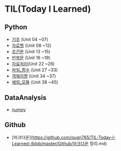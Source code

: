 # TIL(Today I Learned)



## Python

- [기초](https://github.com/qugn765/TIL-Today-I-Learned-/tree/master/Python/u04-07_기초) (Unit 04 ~07)
- [자료형](https://github.com/qugn765/TIL-Today-I-Learned-/tree/master/Python/u08-12_자료형) (Unit 08 ~12)
- [조건문](https://github.com/qugn765/TIL-Today-I-Learned-/tree/master/Python/u13-15_조건문) (Unit 13 ~15)
- [반복문](https://github.com/qugn765/TIL-Today-I-Learned-/tree/master/Python/u16-19_반복문) (Unit 16 ~19)
- [자료처리](https://github.com/qugn765/TIL-Today-I-Learned-/tree/master/Python/u22-26_자료처리)(Unit 22 ~26)
- [파일_함수](https://github.com/qugn765/TIL-Today-I-Learned-/tree/master/Python/u27-33_파일_함수) (Unit 27 ~33)
- [객체지향](https://github.com/qugn765/TIL-Today-I-Learned-/tree/master/Python/u34-37_객체지향) (Unit 34 ~37)
- [예외_모듈](https://github.com/qugn765/TIL-Today-I-Learned-/tree/master/Python/u38-45_예외_모듈) (Unit 38 ~45)



## DataAnalysis

- [numpy](https://github.com/qugn765/TIL-Today-I-Learned-/tree/master/Data%20analysis/01.Numpy)





## Github

- [마크다운](https://github.com/qugn765/TIL-Today-I-Learned-/blob/master/Github/마크다운 정리.md)



